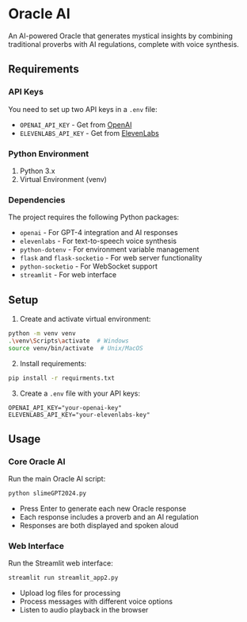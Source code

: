 # Oracle AI

An AI-powered Oracle that generates mystical insights by combining traditional proverbs with AI regulations, complete with voice synthesis.

## Requirements

### API Keys
You need to set up two API keys in a `.env` file:
- `OPENAI_API_KEY` - Get from [OpenAI](https://platform.openai.com/)
- `ELEVENLABS_API_KEY` - Get from [ElevenLabs](https://elevenlabs.io/)

### Python Environment
1. Python 3.x
2. Virtual Environment (venv)

### Dependencies
The project requires the following Python packages:
- `openai` - For GPT-4 integration and AI responses
- `elevenlabs` - For text-to-speech voice synthesis
- `python-dotenv` - For environment variable management
- `flask` and `flask-socketio` - For web server functionality
- `python-socketio` - For WebSocket support
- `streamlit` - For web interface

## Setup

1. Create and activate virtual environment:
```bash
python -m venv venv
.\venv\Scripts\activate  # Windows
source venv/bin/activate  # Unix/MacOS
```

2. Install requirements:
```bash
pip install -r requirments.txt
```

3. Create a `.env` file with your API keys:
```
OPENAI_API_KEY="your-openai-key"
ELEVENLABS_API_KEY="your-elevenlabs-key"
```

## Usage

### Core Oracle AI
Run the main Oracle AI script:
```bash
python slimeGPT2024.py
```
- Press Enter to generate each new Oracle response
- Each response includes a proverb and an AI regulation
- Responses are both displayed and spoken aloud

### Web Interface
Run the Streamlit web interface:
```bash
streamlit run streamlit_app2.py
```
- Upload log files for processing
- Process messages with different voice options
- Listen to audio playback in the browser
